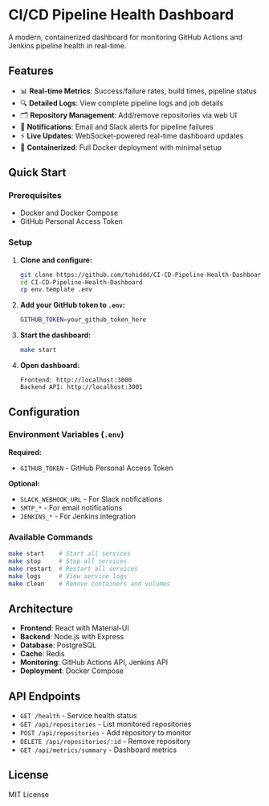 # CI/CD Pipeline Health Dashboard

A modern, containerized dashboard for monitoring GitHub Actions and Jenkins pipeline health in real-time.

## Features

- 📊 **Real-time Metrics**: Success/failure rates, build times, pipeline status
- 🔍 **Detailed Logs**: View complete pipeline logs and job details
- 🗂️ **Repository Management**: Add/remove repositories via web UI
- 📱 **Notifications**: Email and Slack alerts for pipeline failures
- ⚡ **Live Updates**: WebSocket-powered real-time dashboard updates
- 🐳 **Containerized**: Full Docker deployment with minimal setup

## Quick Start

### Prerequisites
- Docker and Docker Compose
- GitHub Personal Access Token

### Setup

1. **Clone and configure:**
   ```bash
   git clone https://github.com/tohiddd/CI-CD-Pipeline-Health-Dashboard.git
   cd CI-CD-Pipeline-Health-Dashboard
   cp env.template .env
   ```

2. **Add your GitHub token to `.env`:**
   ```bash
   GITHUB_TOKEN=your_github_token_here
   ```

3. **Start the dashboard:**
   ```bash
   make start
   ```

4. **Open dashboard:**
   ```
   Frontend: http://localhost:3000
   Backend API: http://localhost:3001
   ```

## Configuration

### Environment Variables (`.env`)

**Required:**
- `GITHUB_TOKEN` - GitHub Personal Access Token

**Optional:**
- `SLACK_WEBHOOK_URL` - For Slack notifications
- `SMTP_*` - For email notifications  
- `JENKINS_*` - For Jenkins integration

### Available Commands

```bash
make start    # Start all services
make stop     # Stop all services
make restart  # Restart all services
make logs     # View service logs
make clean    # Remove containers and volumes
```

## Architecture

- **Frontend**: React with Material-UI
- **Backend**: Node.js with Express
- **Database**: PostgreSQL
- **Cache**: Redis
- **Monitoring**: GitHub Actions API, Jenkins API
- **Deployment**: Docker Compose

## API Endpoints

- `GET /health` - Service health status
- `GET /api/repositories` - List monitored repositories
- `POST /api/repositories` - Add repository to monitor
- `DELETE /api/repositories/:id` - Remove repository
- `GET /api/metrics/summary` - Dashboard metrics

## License

MIT License